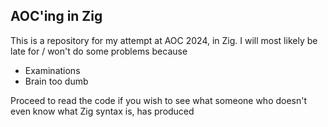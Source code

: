 ## AOC'ing in Zig
This is a repository for my attempt at AOC 2024, in Zig.
I will most likely be late for / won't do some problems because
- Examinations
- Brain too dumb

Proceed to read the code if you wish to see what someone who doesn't even know what Zig syntax is, has produced
